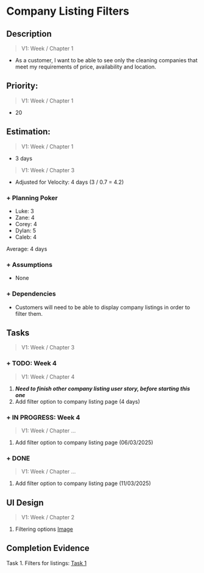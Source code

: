 # Company Listing Filters

## Description  

>   V1: Week / Chapter 1
- As a customer, I want to be able to see only the cleaning companies that meet my requirements of price, availability and location. 

## Priority:  
>   V1: Week / Chapter 1 
- 20

## Estimation:  

>   V1: Week / Chapter 1
- 3 days

>   V1: Week / Chapter 3
- Adjusted for Velocity: 4 days (3 / 0.7 = 4.2)
  
### + Planning Poker  
  
- Luke: 3
- Zane: 4
- Corey: 4
- Dylan: 5
- Caleb: 4

Average: 4 days

### + Assumptions  

- None

### + Dependencies

- Customers will need to be able to display company listings in order to filter them. 

## Tasks  
>   V1: Week / Chapter 3

### + TODO: Week 4
>   V1: Week / Chapter 4
1. ***Need to finish other company listing user story, before starting this one***
2. Add filter option to company listing page (4 days)
### + IN PROGRESS: Week 4
>   V1: Week / Chapter ...
1. Add filter option to company listing page (06/03/2025)
### + DONE
>   V1: Week / Chapter ...
1. Add filter option to company listing page (11/03/2025)

## UI Design  
>   V1: Week / Chapter 2

1. Filtering options [Image](/images/ui_design/Listings_Page_Wireframe.png)
## Completion Evidence 

Task 1. Filters for listings: [Task 1](/images/iteration1_completion_evidence/filters_evidence.png)

